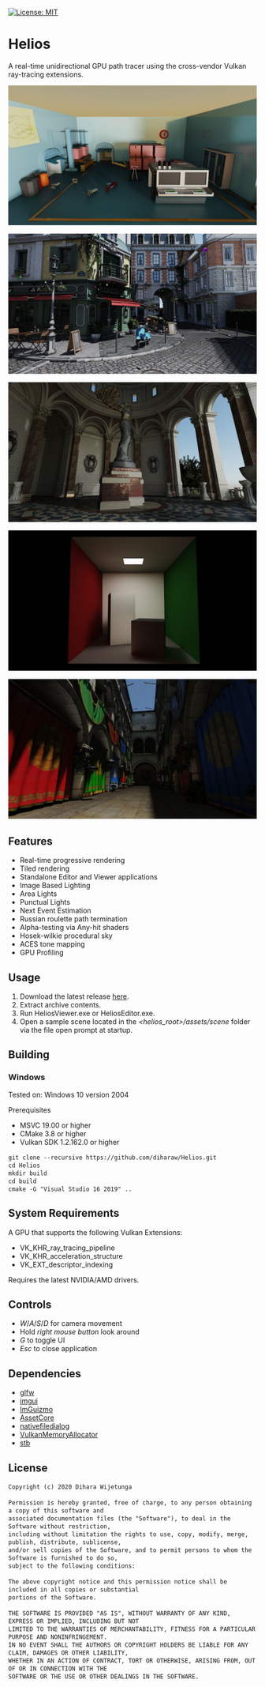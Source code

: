 [![License: MIT](https://img.shields.io/packagist/l/doctrine/orm.svg)](https://opensource.org/licenses/MIT)

# Helios
A real-time unidirectional GPU path tracer using the cross-vendor Vulkan ray-tracing extensions.

![Helios](data/screenshot_1.jpg)

![Helios](data/screenshot_2.jpg)

![Helios](data/screenshot_3.jpg)

![Helios](data/screenshot_4.jpg)

![Helios](data/screenshot_5.jpg)

## Features
* Real-time progressive rendering
* Tiled rendering
* Standalone Editor and Viewer applications
* Image Based Lighting
* Area Lights
* Punctual Lights
* Next Event Estimation
* Russian roulette path termination
* Alpha-testing via Any-hit shaders
* Hosek-wilkie procedural sky
* ACES tone mapping
* GPU Profiling

## Usage

1. Download the latest release [here](https://github.com/diharaw/Helios/releases/download/release_v1.0.0/Helios.1.0.0.zip).
2. Extract archive contents.
3. Run HeliosViewer.exe or HeliosEditor.exe.
4. Open a sample scene located in the *<helios_root>/assets/scene* folder via the file open prompt at startup.

## Building

### Windows
Tested on: Windows 10 version 2004

Prerequisites
* MSVC 19.00 or higher
* CMake 3.8 or higher
* Vulkan SDK 1.2.162.0 or higher

```
git clone --recursive https://github.com/diharaw/Helios.git
cd Helios
mkdir build
cd build
cmake -G "Visual Studio 16 2019" ..
```
## System Requirements

A GPU that supports the following Vulkan Extensions:

* VK_KHR_ray_tracing_pipeline
* VK_KHR_acceleration_structure
* VK_EXT_descriptor_indexing

Requires the latest NVIDIA/AMD drivers.

## Controls

* *W*/*A*/*S*/*D* for camera movement
* Hold *right mouse button* look around
* *G* to toggle UI
* *Esc* to close application

## Dependencies
* [glfw](https://github.com/glfw/glfw)
* [imgui](https://github.com/ocornut/imgui)
* [ImGuizmo](https://github.com/CedricGuillemet/ImGuizmo)
* [AssetCore](https://github.com/diharaw/AssetCore) 
* [nativefiledialog](https://github.com/mlabbe/nativefiledialog)
* [VulkanMemoryAllocator](https://github.com/GPUOpen-LibrariesAndSDKs/VulkanMemoryAllocator)
* [stb](https://github.com/nothings/stb)

## License
```
Copyright (c) 2020 Dihara Wijetunga

Permission is hereby granted, free of charge, to any person obtaining a copy of this software and 
associated documentation files (the "Software"), to deal in the Software without restriction, 
including without limitation the rights to use, copy, modify, merge, publish, distribute, sublicense,
and/or sell copies of the Software, and to permit persons to whom the Software is furnished to do so, 
subject to the following conditions:

The above copyright notice and this permission notice shall be included in all copies or substantial
portions of the Software.

THE SOFTWARE IS PROVIDED "AS IS", WITHOUT WARRANTY OF ANY KIND, EXPRESS OR IMPLIED, INCLUDING BUT NOT 
LIMITED TO THE WARRANTIES OF MERCHANTABILITY, FITNESS FOR A PARTICULAR PURPOSE AND NONINFRINGEMENT. 
IN NO EVENT SHALL THE AUTHORS OR COPYRIGHT HOLDERS BE LIABLE FOR ANY CLAIM, DAMAGES OR OTHER LIABILITY,
WHETHER IN AN ACTION OF CONTRACT, TORT OR OTHERWISE, ARISING FROM, OUT OF OR IN CONNECTION WITH THE 
SOFTWARE OR THE USE OR OTHER DEALINGS IN THE SOFTWARE.
```
